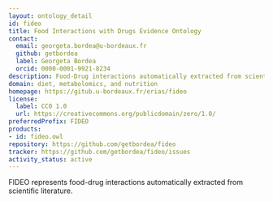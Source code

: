 ```yaml
---
layout: ontology_detail
id: fideo
title: Food Interactions with Drugs Evidence Ontology
contact:
  email: georgeta.bordea@u-bordeaux.fr
  github: getbordea
  label: Georgeta Bordea
  orcid: 0000-0001-9921-8234
description: Food-Drug interactions automatically extracted from scientific literature
domain: diet, metabolomics, and nutrition
homepage: https://gitub.u-bordeaux.fr/erias/fideo
license:
  label: CC0 1.0
  url: https://creativecommons.org/publicdomain/zero/1.0/
preferredPrefix: FIDEO
products:
- id: fideo.owl
repository: https://github.com/getbordea/fideo
tracker: https://github.com/getbordea/fideo/issues
activity_status: active
---
```


FIDEO represents food-drug interactions automatically extracted from scientific literature.
